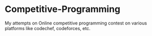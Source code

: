 # Competitive-Programming
My attempts on Online competitive programming contest on various platforms like codechef, codeforces, etc. 

